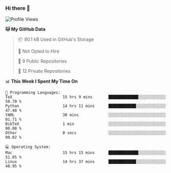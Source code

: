 ### Hi there 👋

<!--
**huayuan4396/huayuan4396** is a ✨ _special_ ✨ repository because its `README.md` (this file) appears on your GitHub profile.

Here are some ideas to get you started:

- 🔭 I’m currently working on ...
- 🌱 I’m currently learning ...
- 👯 I’m looking to collaborate on ...
- 🤔 I’m looking for help with ...
- 💬 Ask me about ...
- 📫 How to reach me: ...
- 😄 Pronouns: ...
- ⚡ Fun fact: ...
-->

<!--START_SECTION:waka-->
![Profile Views](http://img.shields.io/badge/Profile%20Views-1-blue)

**🐱 My GitHub Data** 

> 📦 80.1 kB Used in GitHub's Storage 
 > 
> 🚫 Not Opted to Hire
 > 
> 📜 9 Public Repositories 
 > 
> 🔑 12 Private Repositories 
 > 
📊 **This Week I Spent My Time On** 

```text
💬 Programming Languages: 
TeX                      15 hrs 9 mins       █████████████░░░░░░░░░░░░   50.70 % 
Python                   14 hrs 11 mins      ████████████░░░░░░░░░░░░░   47.48 % 
YAML                     30 mins             ░░░░░░░░░░░░░░░░░░░░░░░░░   01.71 % 
BibTeX                   1 min               ░░░░░░░░░░░░░░░░░░░░░░░░░   00.08 % 
Other                    0 secs              ░░░░░░░░░░░░░░░░░░░░░░░░░   00.02 % 

💻 Operating System: 
Mac                      15 hrs 15 mins      █████████████░░░░░░░░░░░░   51.05 % 
Linux                    14 hrs 37 mins      ████████████░░░░░░░░░░░░░   48.95 % 
```


<!--END_SECTION:waka-->
